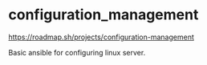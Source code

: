 # configuration_management
https://roadmap.sh/projects/configuration-management

Basic ansible for configuring linux server.